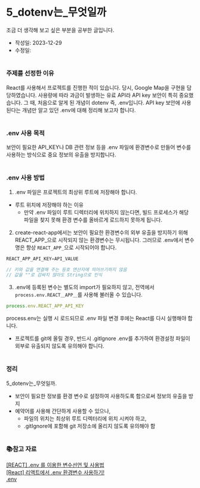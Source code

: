 # 5_dotenv는_무엇일까
조금 더 생각해 보고 싶은 부분을 공부한 글입니다.

- 작성일: 2023-12-29
- 수정일: 



#
### 주제를 선정한 이유
React를 사용해서 프로젝트를 진행한 적이 있습니다. 당시, Google Map을 구현을 담당하였습니다. 사용량에 따라 과금이 발생하는 유료 API라 API key 보안이 특히 중요했습니다. 그 때, 처음으로 알게 된 개념이 dotenv 즉, .env입니다. API key 보안에 사용된다는 개념만 알고 있던 .env에 대해 정리해 보고자 합니다.



#
### .env 사용 목적
보안이 필요한 API_KEY나 DB 관련 정보 등을 .env 파일에 환경변수로 만들어 변수를 사용하는 방식으로 중요 정보의 유출을 방지합니다.



#
### .env 사용 방법
1. .env 파일은 프로젝트의 최상위 루트에 저장해야 합니다. 

* 루트 위치에 저장해야 하는 이유
    * 만약 .env 파일이 루트 디렉터리에 위치하지 않는다면, 빌드 프로세스가 해당 파일을 찾지 못해 환경 변수를 올바르게 로드하지 못하게 됩니다.

2. create-react-app에서는 보안이 필요한 환경변수의 외부 유출을 방지하기 위해 REACT_APP_으로 시작되지 않는 환경변수는 무시됩니다. 그러므로 .env에서 변수명은 항상 `REACT_APP_`으로 시작되어야 합니다.

```javascript
REACT_APP_API_KEY=API_VALUE

// 키와 값을 연결해 주는 등호 연산자에 띄어쓰기하지 않음
// 값을 ""로 감싸지 않아도 String으로 인식
```

3. .env에 등록된 변수는 별도의 import가 필요하지 않고, 전역에서 `process.env.REACT＿APP＿`를 사용해 불러올 수 있습니다.

```javascript
process.env.REACT_APP_API_KEY
```

process.env는 실행 시 로드되므로 .env 파일 변경 후에는 React를 다시 실행해야 합니다.

 + 프로젝트를 git에 올릴 경우, 반드시 .gitIgnore .env를 추가하여 환경설정 파일이 외부로 유출되지 않도록 유의해야 합니다.



#
### 정리
5_dotenv는_무엇일까.
- 보안이 필요한 정보를 환경 변수로 설정하여 사용하도록 함으로써 정보의 유출을 방지
- 예약어를 사용해 간단하게 사용할 수 있으나,
    - 파일의 위치는 최상위 루트 디렉터리에 위치 시켜야 하고,
    - .gitIgnore에 포함해 git 저장소에 올리지 않도록 유의해야 함



#
### 📚참고 자료
[[REACT] .env 를 이용한 변수선언 및 사용법](https://carmack-kim.tistory.com/110) <br/>
[[React] 리액트에서 .env 환경변수 사용하기!](https://shape-coding.tistory.com/entry/React-%EB%A6%AC%EC%95%A1%ED%8A%B8%EC%97%90%EC%84%9C-env-%ED%99%98%EA%B2%BD%EB%B3%80%EC%88%98-%EC%82%AC%EC%9A%A9%ED%95%98%EA%B8%B0) <br/>
[.env](https://velog.io/@quack777/.env)
